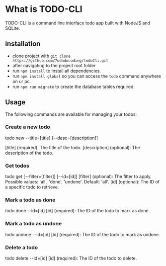 # What is TODO-CLI

TODO-CLI is a command line interface todo app built with NodeJS and SQLite.

## installation

- clone project with `git clone https://github.com/7odadocoding/todoCli.git`
- after navigating to the project root folder
- run `npm install` to install all dependencies.
- run `npm install global` so you can access the `todo` command anywhere on ur pc.
- run `npm run migrate` to create the database tables required.

## Usage

The following commands are available for managing your todos:

### Create a new todo

todo new --title=[title] [--desc=[description]]

[title] (required): The title of the todo.
[description] (optional): The description of the todo.

### Get todos

todo get [--filter=[filter]] [--id=[id]]
[filter] (optional): The filter to apply. Possible values: 'all', 'done', 'undone'. Default: 'all'.
[id] (optional): The ID of a specific todo to retrieve.

### Mark a todo as done

todo done --id=[id]
[id] (required): The ID of the todo to mark as done.

### Mark a todo as undone

todo undone --id=[id]
[id] (required): The ID of the todo to mark as undone.

### Delete a todo

todo delete --id=[id]
[id] (required): The ID of the todo to delete.

